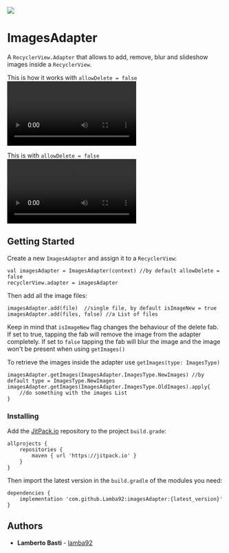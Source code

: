 [![](https://jitpack.io/v/Lamba92/imagesAdapter.svg)](https://jitpack.io/#Lamba92/imagesAdapter)

# ImagesAdapter

A `RecyclerView.Adapter` that allows to add, remove, blur and slideshow images inside a `RecyclerView`.

This is how it works with `allowDelete = false`
![alt text](https://raw.githubusercontent.com/lamba92/imagesAdapter/master/stuff/1.mp4)

This is with `allowDelete = false`
![alt text](https://raw.githubusercontent.com/lamba92/imagesAdapter/master/stuff/2.mp4)

## Getting Started

Create a new `ImagesAdapter` and assign it to a `RecyclerView`:
```
val imagesAdapter = ImagesAdapter(context) //by default allowDelete = false
recyclerView.adapter = imagesAdapter
```

Then add all the image files:
```
imagesAdapter.add(file)  //single file, by default isImageNew = true
imagesAdapter.add(files, false) //a List of files
```

Keep in mind that `isImageNew` flag changes the behaviour of the delete fab. If set to true, tapping the fab will remove the image from the adapter completely. If set to `false` tapping the fab will blur the image and the image won't be present when using `getImages()`

To retrieve the images inside the adapter use `getImages(type: ImagesType)`
```
imagesAdapter.getImages(ImagesAdapter.ImagesType.NewImages) //by default type = ImagesType.NewImages
imagesAdapter.getImages(ImagesAdapter.ImagesType.OldImages).apply{
    //do something with the images List
}
```

### Installing

Add the [JitPack.io](http://jitpack.io) repository to the project `build.grade`:
```
allprojects {
    repositories {
        maven { url 'https://jitpack.io' }
    }
}
```

Then import the latest version in the `build.gradle` of the modules you need:

```
dependencies {
    implementation 'com.github.Lamba92:imagesAdapter:{latest_version}'
}
```

## Authors

* **Lamberto Basti**  - [lamba92](https://github.com/lamba92)